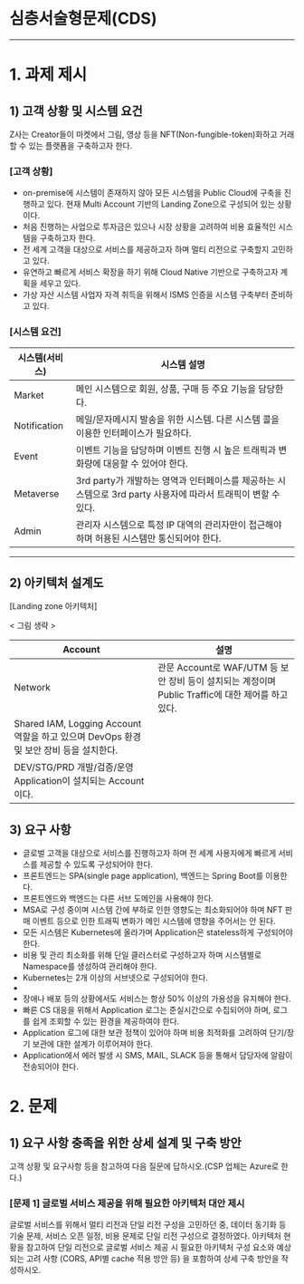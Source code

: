 # 심층서술형문제(CDS)

---

# 1. 과제 제시

## 1) 고객 상황 및 시스템 요건

Z사는 Creator들이 마켓에서 그림, 영상 등을 NFT(Non-fungible-token)화하고 거래할 수 있는 플랫폼을 구축하고자 한다.

### [고객 상황]

- on-premise에 시스템이 존재하지 않아 모든 시스템을 Public Cloud에 구축을 진행하고 있다. 현재 Multi Account 기반의 Landing Zone으로 구성되어 있는 상황이다.
- 처음 진행하는 사업으로 투자금은 있으나 시장 상황을 고려하여 비용 효율적인 시스템을 구축하고자 한다.
- 전 세계 고객을 대상으로 서비스를 제공하고자 하며 멀티 리전으로 구축할지 고민하고 있다.
- 유연하고 빠르게 서비스 확장을 하기 위해 Cloud Native 기반으로 구축하고자 계획을 세우고 있다.
- 가상 자산 시스템 사업자 자격 취득을 위해서 ISMS 인증을 시스템 구축부터 준비하고 있다.

### [시스템 요건]

| 시스템(서비스) | 시스템 설명                                                  |
| -------------- | ------------------------------------------------------------ |
| Market         | 메인 시스템으로 회원, 상품, 구매 등 주요 기능을 담당한다.    |
| Notification   | 메일/문자메시지 발송을 위한 시스템. 다른 시스템 콜을 이용한 인터페이스가 필요하다. |
| Event          | 이벤트 기능을 담당하며 이벤트 진행 시 높은 트래픽과 변화량에 대응할 수 있어야 한다. |
| Metaverse      | 3rd party가 개발하는 영역과 인터페이스를 제공하는 시스템으로 3rd party 사용자에 따라서 트래픽이 변할 수 있다. |
| Admin          | 관리자 시스템으로 특정 IP 대역의 관리자만이 접근해야 하며 허용된 시스템만 통신되어야 한다. |

---

## 2) 아키텍처 설계도

[Landing zone 아키텍처]

< 그림 생략 >



| Account                                                      | 설명                                                         |
| ------------------------------------------------------------ | ------------------------------------------------------------ |
| Network                                                      | 관문 Account로 WAF/UTM 등 보안 장비 등이 설치되는 계정이며 Public Traffic에 대한 제어를 하고 있다. |
| Shared	IAM, Logging Account 역할을 하고 있으며 DevOps 환경 및 보안 장비 등을 설치한다. |                                                              |
| DEV/STG/PRD	개발/검증/운영 Application이 설치되는 Account이다. |                                                              |



## 3) 요구 사항

- 글로벌 고객을 대상으로 서비스를 진행하고자 하며 전 세계 사용자에게 빠르게 서비스를 제공할 수 있도록 구성되어야 한다.
- 프론트엔드는 SPA(single page application), 백엔드는 Spring Boot를 이용한다.
- 프론트엔드와 백엔드는 다른 서브 도메인을 사용해야 한다.
- MSA로 구성 중이며 시스템 간에 부하로 인한 영향도는 최소화되어야 하며 NFT 판매 이벤트 등으로 인한 트래픽 변화가 메인 시스템에 영향을 주어서는 안 된다.
- 모든 시스템은 Kubernetes에 올라가며 Application은 stateless하게 구성되어야 한다.
- 비용 및 관리 최소화를 위해 단일 클러스터로 구성하고자 하며 시스템별로 Namespace를 생성하여 관리해야 한다.
- Kubernetes는 2개 이상의 서브넷으로 구성되어야 한다.
- 
- 장애나 배포 등의 상황에서도 서비스는 항상 50% 이상의 가용성을 유지해야 한다.
- 빠른 CS 대응을 위해서 Application 로그는 준실시간으로 수집되어야 하며, 로그를 쉽게 조회할 수 있는 환경을 제공하여야 한다.
- Application 로그에 대한 보관 정책이 있어야 하며 비용 최적화를 고려하여 단기/장기 보관에 대한 설계가 이루어져야 한다.
- Application에서 에러 발생 시 SMS, MAIL, SLACK 등을 통해서 담당자에 알람이 전송되어야 한다.



# 2. 문제

## 1) 요구 사항 충족을 위한 상세 설계 및 구축 방안

고객 상황 및 요구사항 등을 참고하여 다음 질문에 답하시오.(CSP 업체는 Azure로 한다.)



### [문제 1] 글로벌 서비스 제공을 위해 필요한 아키텍처 대안 제시

글로벌 서비스를 위해서 멀티 리전과 단일 리전 구성을 고민하던 중, 데이터 동기화 등 기술 문제, 서비스 오픈 일정, 비용 문제로 단일 리전 구성으로 결정하였다.
아키텍처 현황을 참고하여 단일 리전으로 글로벌 서비스 제공 시 필요한 아키텍처 구성 요소와 예상되는 고려 사항 (CORS, API별 cache 적용 방안 등) 을 포함하여 상세 구축 방안을 작성하시오.

